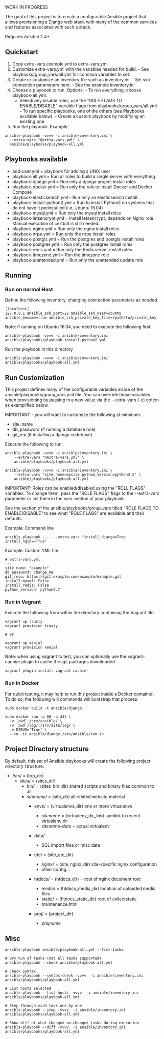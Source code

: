 WORK IN PROGRESS

The goal of this project is to  create a configurable Ansible project
that allows provisioning a Django web stack with many of the common services
and features associated with such a stack.

Requires Ansible 2.4+

## Quickstart

  1. Copy extra-vars.example.yml to extra-vars.yml
  2. Customize extra-vars.yml with the variables needed for build.
    - See playbooks/group_vars/all.yml for common variables to set.
  3. Create or customize an inventory file such as inventory.ini.
    - Set ssh connection parameters here.
    - See the example inventory.ini
  4. Choose a playbook to run. Options:
    - To run everything, choose playbook-all.yml.
       - Selectively disable roles, use the "ROLE FLAGS TO ENABLE/DISABLE"
         variable flags from playbooks/group_vars/all.yml
    - To run specific playbooks, one of the others (see
      Playbooks available below).
    - Create a custom playbook by modifying an existing one.
  5. Run the playbook. Example:

    ansible-playbook -vvvv -i ansible/inventory.ini \
      --extra-vars "@extra-vars.yml" \
      ansible/playbooks/playbook-all.yml



## Playbooks available

 - add-user.yml = playbook for adding a UNIX user
 - playbook-all.yml = Run all roles to build a single server with everything
 - playbook-django.yml = Run only a django project install roles
 - playbook-docker.yml = Run only the role to install Docker and Docker Compose
 - playbook-elasticsearch.yml - Run only an elasticsearch install.
 - playbook-install-python2.yml = Run to install Python2 on systems that do not
     have it preinstalled (i.e. Ubuntu 16.04)
 - playbook-mysql.yml = Run only the mysql install roles
 - playbook-letsencrypt.yml = Install letsencrypt; depends on Nginx role. Manual execution of certbot is still needed.
 - playbook-nginx.yml = Run only the nginx install roles
 - playbook-nrpe.yml = Run only the nrpe install roles
 - playbook-postgis.yml = Run the postgres and postgis install roles
 - playbook-postgres.yml = Run only the postgres install roles
 - playbook-redis.yml = Run only the Redis server install roles
 - playbook-timezone.yml = Run the timezone role
 - playbook-unattended.yml = Run only the unattended update role

## Running

### Run on normal Host

Define the following inventory, changing connection parameters as needed.

    [localhost]
    127.0.0.1 ansible_ssh_port=22 ansible_ssh_user=ubuntu ansible_become=true ansible_ssh_private_key_file=/path/to/private_key

Note: if running on Ubuntu 16.04, you need to execute the following first.

    ansible-playbook -vvvv -i ansible/inventory.ini ansible/playbooks/playbook-install-python2.yml

Run the playbook in this directory

    ansible-playbook -vvvv -i ansible/inventory.ini ansible/playbooks/playbook-all.yml


## Run Customization

This project defines many of the configurable variables inside of the
ansible/playbooks/group_vars.yml file. You can override those variables when
provisioning by passing in a new value via the --extra-vars (-e) option as
exemplified below.

IMPORTANT - you will want to customize the following at minimum:
  - site_name
  - db_password (if running a database role)
  - git_rep (if installing a django codebase)

Execute the following to run:

    ansible-playbook -vvvv -i ansible/inventory.ini \
        --extra-vars "@extra-vars.yml" \
        ansible/playbooks/playbook-all.yml

    ansible-playbook -vvvv -i ansible/inventory.ini \
        --extra-vars "site_name=mysite python_version=python3.5" \
        ansible/playbooks/playbook-all.yml

IMPORTANT: Roles can be enabled/disabled using the "ROLL FLAGS" variables.  To
change them, pass the "ROLE FLAGS" flags to the --extra-vars parameter
or set them in the vars section of your playbook.

See the section of the ansible/playbooks/group_vars titled "ROLE FLAGS TO ENABLE/DISABLE"
to see what "ROLE FLAGS" are available and their defaults.

Example: Command line

    ansible-playbook .... --extra-vars "install_django=True install_nginx=True"

Example: Custom YML file

    # extra-vars.yml
    ---
    site_name: "example"
    db_password: change_me
    git_repo: https://git.example.com/example/example.git
    install_mysql: False
    install_redis: False
    python_version: python2.7



### Run in Vagrant

Execute the following from within the directory containing the Vagrant file.

    vagrant up trusty
    vagrant provision trusty

    # or

    vagrant up xenial
    vagrant provision xenial

Note: when using vagrant to test, you can optionally use the vagrant-cachier
plugin to cache the apt packages downloaded.

    vagrant plugin install vagrant-cachier

### Run in Docker

For quick testing, it may help to run this project inside a Docker container.
To do so, the following will commands will bootstrap that process.

    sudo docker build -t ansible/django .

    sudo docker run -p 80 -p 443 \
      -v `pwd`:/srv/ansible/ \
      -v `pwd`/log/:/srv/site/log/ \
      -e DEBUG='True' \
      --rm -it ansible/django /srv/ansible/run.sh

## Project Directory structure

By default, this set of Ansible playbooks will create the following project
directory structure.

- /srv/ = (top_dir)
    - sites/ = (sites_dir)
        - bin/ = (sites_bin_dir) shared scripts and binary files common to all
        - *sitename*/ = (site_dir) all related website material
            - envs/ = (virtualenvs_dir) one or more virtualenvs
                - *sitename* = (virtualenv_dir_link) symlink to recent virtualenv dir
                - *sitename-date* = actual virtualenv

            - data/
                - SQL import files or misc data

            - etc/ = (site_etc_dir)
                - nginx/ = (site_nginx_dir) site-specific nginx configuration
                - other config...

            - htdocs/ = (htdocs_dir) = root of nginx document root
                - media/ = (htdocs_media_dir) location of uploaded media files
                - static/ = (htdocs_static_dir) root of collectstatic
                - maintenance.html

            - proj/ = (project_dir)
                - *projname*

## Misc

    ansible-playbook ansible/playbook-all.yml --list-tasks

    # Dry Run of tasks (not all tasks supported)
    ansible-playbook --check ansible/playbook-all.yml

    # Check Syntax
    ansible-playbook --syntax-check -vvvv  -i ansible/inventory.ini ansible/playbooks/playbook-all.yml

    # List hosts selected
    ansible-playbook --list-hosts -vvvv  -i ansible/inventory.ini ansible/playbooks/playbook-all.yml

    # Step through each task one by one
    ansible-playbook --step -vvvv  -i ansible/inventory.ini ansible/playbooks/playbook-all.yml

    # Show diff of what changed on changed tasks during execution
    ansible-playbook --diff -vvvv  -i ansible/inventory.ini ansible/playbooks/playbook-all.yml

